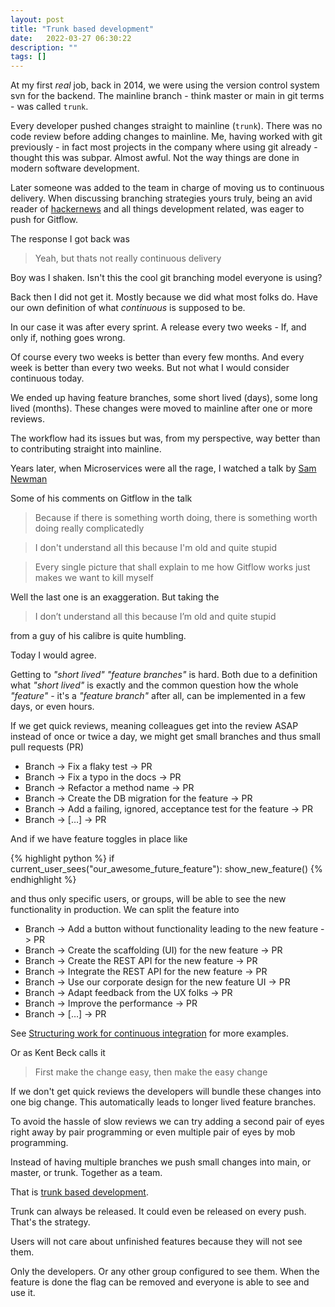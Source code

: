 ```yaml
---
layout: post
title: "Trunk based development"
date:   2022-03-27 06:30:22
description: ""
tags: []
---
```


At my first _real_ job, back in 2014, we were using the version control system svn for the backend. The mainline branch - think master or main in git terms - was called `trunk`.

Every developer pushed changes straight to mainline (`trunk`). There was no code review before adding changes to mainline. Me, having worked with git previously - in fact most projects in the company where using git already - thought this was subpar. Almost awful. Not the way things are done in modern software development.

Later someone was added to the team in charge of moving us to continuous delivery. When discussing branching strategies yours truly, being an avid reader of [hackernews](https://news.ycombinator.com/) and all things development related, was eager to push for Gitflow.

The response I got back was

> Yeah, but thats not really continuous delivery

Boy was I shaken. Isn't this the cool git branching model everyone is using?

Back then I did not get it. Mostly because we did what most folks do. Have our own definition of what _continuous_ is supposed to be.

In our case it was after every sprint. A release every two weeks - If, and only if, nothing goes wrong.

Of course every two weeks is better than every few months. And every week is better than every two weeks. But not what I would consider continuous today.

We ended up having feature branches, some short lived (days), some long lived (months). These changes were moved to mainline after one or more reviews.

The workflow had its issues but was, from my perspective, way better than to contributing straight into mainline.

Years later, when Microservices were all the rage, I watched a talk by [Sam Newman](https://www.youtube.com/watch?v=lqRQYEHAtpk&t=2425s)

Some of his comments on Gitflow in the talk

> Because if there is something worth doing, there is something worth doing really complicatedly

> I don't understand all this because I'm old and quite stupid

> Every single picture that shall explain to me how Gitflow works just makes we want to kill myself

Well the last one is an exaggeration. But taking the

> I don’t understand all this because I’m old and quite stupid

from a guy of his calibre is quite humbling.

Today I would agree.

Getting to _"short lived"_ _"feature branches"_ is hard. Both due to a definition what _"short lived"_ is exactly and the common question how the whole _"feature"_ - it's a _"feature branch"_ after all, can be implemented in a few days, or even hours.

If we get quick reviews, meaning colleagues get into the review ASAP instead of once or twice a day, we might get small branches and thus small pull requests (PR)

* Branch -> Fix a flaky test -> PR
* Branch -> Fix a typo in the docs -> PR
* Branch -> Refactor a method name -> PR
* Branch -> Create the DB migration for the feature -> PR
* Branch -> Add a failing, ignored, acceptance test for the feature -> PR
* Branch -> […] -> PR

And if we have feature toggles in place like

{% highlight python %}
if current_user_sees("our_awesome_future_feature"):
  show_new_feature()
{% endhighlight %}

and thus only specific users, or groups, will be able to see the new functionality in production. We can split the feature into

* Branch -> Add a button without functionality leading to the new feature -> PR
* Branch -> Create the scaffolding (UI) for the new feature -> PR
* Branch -> Create the REST API for the new feature -> PR
* Branch -> Integrate the REST API for the new feature -> PR
* Branch -> Use our corporate design for the new feature UI -> PR
* Branch -> Adapt feedback from the UX folks -> PR
* Branch -> Improve the performance -> PR
* Branch -> […] -> PR

See [Structuring work for continuous integration](https://www.hodler.co/2021/09/07/structuring-work/) for more examples.

Or as Kent Beck calls it

> First make the change easy, then make the easy change

If we don't get quick reviews the developers will bundle these changes into one big change. This automatically leads to longer lived feature branches.

To avoid the hassle of slow reviews we can try adding a second pair of eyes right away by pair programming or even multiple pair of eyes by mob programming.

Instead of having multiple branches we push small changes into main, or master, or trunk. Together as a team.

That is [trunk based development](https://trunkbaseddevelopment.com/).

Trunk can always be released. It could even be released on every push. That's the strategy.

Users will not care about unfinished features because they will not see them.

Only the developers. Or any other group configured to see them. When the feature is done the flag can be removed and everyone is able to see and use it.
